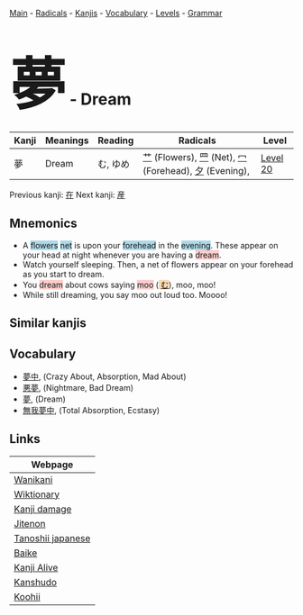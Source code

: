 <style> bigfont {font-size: 100px}</style>
[Main](../index.md) -
[Radicals](../radicals.md) -
[Kanjis](../kanjis.md) -
[Vocabulary](../vocabulary.md) -
[Levels](../levels.md) -
[Grammar](../grammar.md)
# <bigfont> 夢</bigfont> - Dream 

| Kanji | Meanings | Reading | Radicals | Level |
| --- | --- | --- | --- | --- |
| 夢 | Dream | む, ゆめ | [艹](../radicals/艹.md) (Flowers), [罒](../radicals/罒.md) (Net), [冖](../radicals/冖.md) (Forehead), [夕](../radicals/夕.md) (Evening),  | [Level 20](../levels/wk_level20.md) |

Previous kanji: [在](在.md) Next kanji: [産](産.md) 

## Mnemonics
 * A <span style="background-color:#ADD8E6"> flowers</span> <span style="background-color:#ADD8E6"> net</span> is upon your <span style="background-color:#ADD8E6"> forehead</span> in the <span style="background-color:#ADD8E6"> evening</span>. These appear on your head at night whenever you are having a <span style="background-color:#ffcccb"> dream</span>.
* Watch yourself sleeping. Then, a net of flowers appear on your forehead as you start to dream.
* You <span style="background-color:#ffcccb"> dream</span> about cows saying <span style="background-color:#ffcccb"> moo</span> (<span style="background-color:#fed8b1"> [む](https://jisho.org/search/む)</span>), moo, moo!
* While still dreaming, you say moo out loud too. Moooo!


## Similar kanjis
 


## Vocabulary
 * [夢中](../vocabulary/夢.md), (Crazy About, Absorption, Mad About)
* [悪夢](../vocabulary/夢.md), (Nightmare, Bad Dream)
* [夢](../vocabulary/夢.md), (Dream)
* [無我夢中](../vocabulary/夢.md), (Total Absorption, Ecstasy)



## Links 

| Webpage |
| --- |
| [Wanikani          ](https://www.wanikani.com/kanji/夢) |
| [Wiktionary        ](https://en.wiktionary.org/wiki/夢) |
| [Kanji damage      ](http://www.kanjidamage.com/kanji/search?utf8=✓&q=夢) |
| [Jitenon           ](https://jitenon.com/kanji/夢) |
| [Tanoshii japanese ](https://www.tanoshiijapanese.com/dictionary/kanji.cfm?k=夢) |
| [Baike             ](https://baike.baidu.com/item/夢) |
| [Kanji Alive       ](https://app.kanjialive.com/夢) |
| [Kanshudo          ](https://www.kanshudo.com/searchmn?q=夢) |
| [Koohii            ](https://kanji.koohii.com/study/kanji/夢) |
